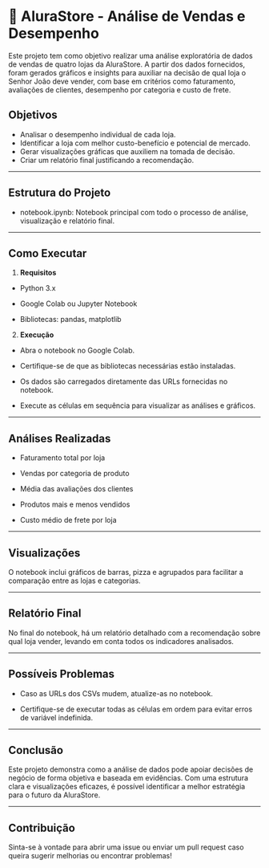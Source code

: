 # 🛒 AluraStore - Análise de Vendas e Desempenho

Este projeto tem como objetivo realizar uma análise exploratória de dados de vendas de quatro lojas da AluraStore. A partir dos dados fornecidos, foram gerados gráficos e insights para auxiliar na decisão de qual loja o Senhor João deve vender, com base em critérios como faturamento, avaliações de clientes, desempenho por categoria e custo de frete.

## Objetivos

- Analisar o desempenho individual de cada loja.
- Identificar a loja com melhor custo-benefício e potencial de mercado.
- Gerar visualizações gráficas que auxiliem na tomada de decisão.
- Criar um relatório final justificando a recomendação.

---

## Estrutura do Projeto

- notebook.ipynb: Notebook principal com todo o processo de análise, visualização e relatório final.

---

## Como Executar

1. **Requisitos**

- Python 3.x

- Google Colab ou Jupyter Notebook

- Bibliotecas: pandas, matplotlib

2. **Execução**

- Abra o notebook no Google Colab.

- Certifique-se de que as bibliotecas necessárias estão instaladas.

- Os dados são carregados diretamente das URLs fornecidas no notebook.

- Execute as células em sequência para visualizar as análises e gráficos.

---

## Análises Realizadas

- Faturamento total por loja

- Vendas por categoria de produto

- Média das avaliações dos clientes

- Produtos mais e menos vendidos

- Custo médio de frete por loja

---

## Visualizações

O notebook inclui gráficos de barras, pizza e agrupados para facilitar a comparação entre as lojas e categorias.

---

## Relatório Final

No final do notebook, há um relatório detalhado com a recomendação sobre qual loja vender, levando em conta todos os indicadores analisados.

---

## Possíveis Problemas

- Caso as URLs dos CSVs mudem, atualize-as no notebook.

- Certifique-se de executar todas as células em ordem para evitar erros de variável indefinida.

---

## Conclusão

Este projeto demonstra como a análise de dados pode apoiar decisões de negócio de forma objetiva e baseada em evidências. Com uma estrutura clara e visualizações eficazes, é possível identificar a melhor estratégia para o futuro da AluraStore.

---

## Contribuição

Sinta-se à vontade para abrir uma issue ou enviar um pull request caso queira sugerir melhorias ou encontrar problemas!
